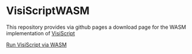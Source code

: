 # VisiScriptWASM
This repository provides via github pages a download page for the WASM implementation of [VisiScript](https://github.com/mneuroth/VisiScript)

[Run VisiScript via WASM](https://mneuroth.github.io/VisiScriptWASM/)

